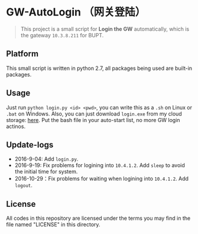 # GW-AutoLogin （网关登陆）
> This project is a small script for **Login the GW** automatically, which is the gateway `10.3.8.211` for BUPT.

## Platform
This small script is written in python 2.7, all packages being used are built-in packages.

## Usage
Just run `python login.py <id> <pwd>`, you can write this as a `.sh` on Linux or `.bat` on Windows. Also, you can just download `login.exe` from my cloud storage: [here](http://7xktmz.com1.z0.glb.clouddn.com/login.exe). Put the bash file in your auto-start list, no more GW login actinos.

## Update-logs
* 2016-9-04: Add `login.py`.
* 2016-9-19: Fix problems for logining into `10.4.1.2`. Add `sleep` to avoid the initial time for system.
* 2016-10-29：Fix problems for waiting when logining into `10.4.1.2`. Add `logout`.

## License
All codes in this repository are licensed under the terms you may find in the file named "LICENSE" in this directory.